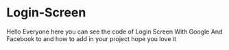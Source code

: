 # Login-Screen
Hello Everyone here you can see the code of Login Screen With Google And Facebook to  and how to add in your project hope you love it
